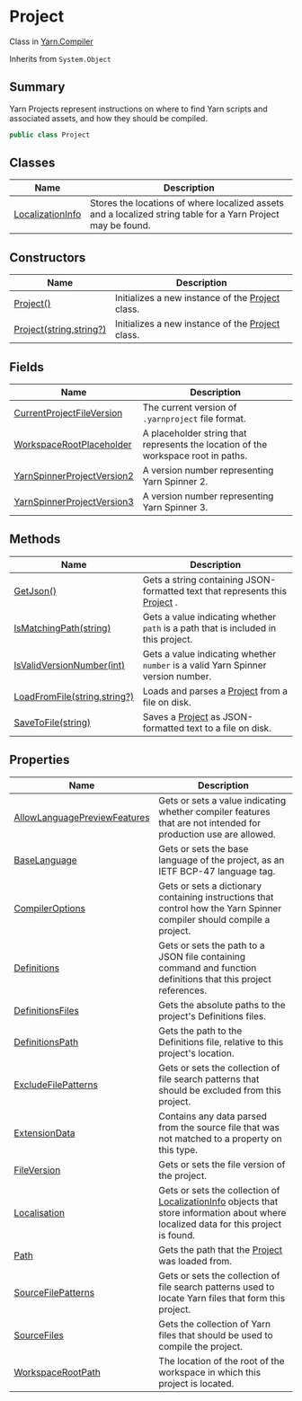 # Project

Class in [Yarn.Compiler](yarn.compiler.md)

Inherits from `System.Object`

## Summary

Yarn Projects represent instructions on where to find Yarn scripts and associated assets, and how they should be compiled.

```csharp
public class Project
```

## Classes

| Name                                                          | Description                                                                                                  |
| ------------------------------------------------------------- | ------------------------------------------------------------------------------------------------------------ |
| [LocalizationInfo](yarn.compiler.project.localizationinfo.md) | Stores the locations of where localized assets and a localized string table for a Yarn Project may be found. |

## Constructors

| Name                                                        | Description                                                                  |
| ----------------------------------------------------------- | ---------------------------------------------------------------------------- |
| [Project()](yarn.compiler.project..ctor-1.md)               | Initializes a new instance of the [Project](yarn.compiler.project.md) class. |
| [Project(string,string?)](yarn.compiler.project..ctor-2.md) | Initializes a new instance of the [Project](yarn.compiler.project.md) class. |

## Fields

| Name                                                                              | Description                                                                       |
| --------------------------------------------------------------------------------- | --------------------------------------------------------------------------------- |
| [CurrentProjectFileVersion](yarn.compiler.project.currentprojectfileversion.md)   | The current version of `.yarnproject` file format.                                |
| [WorkspaceRootPlaceholder](yarn.compiler.project.workspacerootplaceholder.md)     | A placeholder string that represents the location of the workspace root in paths. |
| [YarnSpinnerProjectVersion2](yarn.compiler.project.yarnspinnerprojectversion2.md) | A version number representing Yarn Spinner 2.                                     |
| [YarnSpinnerProjectVersion3](yarn.compiler.project.yarnspinnerprojectversion3.md) | A version number representing Yarn Spinner 3.                                     |

## Methods

| Name                                                                       | Description                                                                                             |
| -------------------------------------------------------------------------- | ------------------------------------------------------------------------------------------------------- |
| [GetJson()](yarn.compiler.project.getjson.md)                              | Gets a string containing JSON-formatted text that represents this [Project](yarn.compiler.project.md) . |
| [IsMatchingPath(string)](yarn.compiler.project.ismatchingpath.md)          | Gets a value indicating whether `path` is a path that is included in this project.                      |
| [IsValidVersionNumber(int)](yarn.compiler.project.isvalidversionnumber.md) | Gets a value indicating whether `number` is a valid Yarn Spinner version number.                        |
| [LoadFromFile(string,string?)](yarn.compiler.project.loadfromfile.md)      | Loads and parses a [Project](yarn.compiler.project.md) from a file on disk.                             |
| [SaveToFile(string)](yarn.compiler.project.savetofile.md)                  | Saves a [Project](yarn.compiler.project.md) as JSON-formatted text to a file on disk.                   |

## Properties

| Name                                                                                  | Description                                                                                                                                                                       |
| ------------------------------------------------------------------------------------- | --------------------------------------------------------------------------------------------------------------------------------------------------------------------------------- |
| [AllowLanguagePreviewFeatures](yarn.compiler.project.allowlanguagepreviewfeatures.md) | Gets or sets a value indicating whether compiler features that are not intended for production use are allowed.                                                                   |
| [BaseLanguage](yarn.compiler.project.baselanguage.md)                                 | Gets or sets the base language of the project, as an IETF BCP-47 language tag.                                                                                                    |
| [CompilerOptions](yarn.compiler.project.compileroptions.md)                           | Gets or sets a dictionary containing instructions that control how the Yarn Spinner compiler should compile a project.                                                            |
| [Definitions](yarn.compiler.project.definitions.md)                                   | Gets or sets the path to a JSON file containing command and function definitions that this project references.                                                                    |
| [DefinitionsFiles](yarn.compiler.project.definitionsfiles.md)                         | Gets the absolute paths to the project's Definitions files.                                                                                                                       |
| [DefinitionsPath](yarn.compiler.project.definitionspath.md)                           | Gets the path to the Definitions file, relative to this project's location.                                                                                                       |
| [ExcludeFilePatterns](yarn.compiler.project.excludefilepatterns.md)                   | Gets or sets the collection of file search patterns that should be excluded from this project.                                                                                    |
| [ExtensionData](yarn.compiler.project.extensiondata.md)                               | Contains any data parsed from the source file that was not matched to a property on this type.                                                                                    |
| [FileVersion](yarn.compiler.project.fileversion.md)                                   | Gets or sets the file version of the project.                                                                                                                                     |
| [Localisation](yarn.compiler.project.localisation.md)                                 | Gets or sets the collection of [LocalizationInfo](yarn.compiler.project.localizationinfo.md) objects that store information about where localized data for this project is found. |
| [Path](yarn.compiler.project.path.md)                                                 | Gets the path that the [Project](yarn.compiler.project.md) was loaded from.                                                                                                       |
| [SourceFilePatterns](yarn.compiler.project.sourcefilepatterns.md)                     | Gets or sets the collection of file search patterns used to locate Yarn files that form this project.                                                                             |
| [SourceFiles](yarn.compiler.project.sourcefiles.md)                                   | Gets the collection of Yarn files that should be used to compile the project.                                                                                                     |
| [WorkspaceRootPath](yarn.compiler.project.workspacerootpath.md)                       | The location of the root of the workspace in which this project is located.                                                                                                       |
